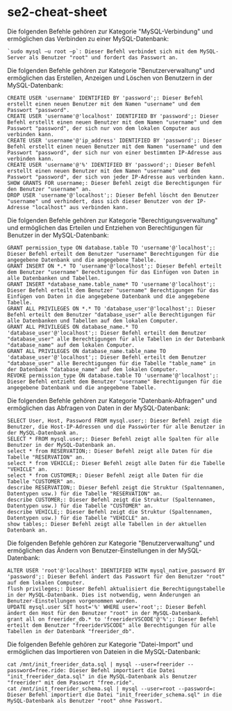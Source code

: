 # se2-cheat-sheet

Die folgenden Befehle gehören zur Kategorie "MySQL-Verbindung" und ermöglichen das Verbinden zu einer MySQL-Datenbank:

    `sudo mysql –u root –p`: Dieser Befehl verbindet sich mit dem MySQL-Server als Benutzer "root" und fordert das Passwort an.

Die folgenden Befehle gehören zur Kategorie "Benutzerverwaltung" und ermöglichen das Erstellen, Anzeigen und Löschen von Benutzern in der MySQL-Datenbank:

    CREATE USER 'username' IDENTIFIED BY 'password';: Dieser Befehl erstellt einen neuen Benutzer mit dem Namen "username" und dem Passwort "password".
    CREATE USER 'username'@'localhost' IDENTIFIED BY 'password';: Dieser Befehl erstellt einen neuen Benutzer mit dem Namen "username" und dem Passwort "password", der sich nur von dem lokalen Computer aus verbinden kann.
    CREATE USER 'username'@'ip_address' IDENTIFIED BY 'password';: Dieser Befehl erstellt einen neuen Benutzer mit dem Namen "username" und dem Passwort "password", der sich nur von einer bestimmten IP-Adresse aus verbinden kann.
    CREATE USER 'username'@'%' IDENTIFIED BY 'password';: Dieser Befehl erstellt einen neuen Benutzer mit dem Namen "username" und dem Passwort "password", der sich von jeder IP-Adresse aus verbinden kann.
    SHOW GRANTS FOR username;: Dieser Befehl zeigt die Berechtigungen für den Benutzer "username" an.
    DROP USER 'username'@'localhost';: Dieser Befehl löscht den Benutzer "username" und verhindert, dass sich dieser Benutzer von der IP-Adresse "localhost" aus verbinden kann.

Die folgenden Befehle gehören zur Kategorie "Berechtigungsverwaltung" und ermöglichen das Erteilen und Entziehen von Berechtigungen für Benutzer in der MySQL-Datenbank:

    GRANT permission_type ON database.table TO 'username'@'localhost';: Dieser Befehl erteilt dem Benutzer "username" Berechtigungen für die angegebene Datenbank und die angegebene Tabelle.
    GRANT INSERT ON *.* TO 'username'@'localhost';: Dieser Befehl erteilt dem Benutzer "username" Berechtigungen für das Einfügen von Daten in alle Datenbanken und Tabellen.
    GRANT INSERT *database_name.table_name* TO 'username'@'localhost';: Dieser Befehl erteilt dem Benutzer "username" Berechtigungen für das Einfügen von Daten in die angegebene Datenbank und die angegebene Tabelle.
    GRANT ALL PRIVILEGES ON *.* TO 'database_user'@'localhost';: Dieser Befehl erteilt dem Benutzer "database_user" alle Berechtigungen für alle Datenbanken und Tabellen auf dem lokalen Computer.
    GRANT ALL PRIVILEGES ON database_name.* TO 'database_user'@'localhost';: Dieser Befehl erteilt dem Benutzer "database_user" alle Berechtigungen für alle Tabellen in der Datenbank "database_name" auf dem lokalen Computer.
    GRANT ALL PRIVILEGES ON database_name.table_name TO 'database_user'@'localhost';: Dieser Befehl erteilt dem Benutzer "database_user" alle Berechtigungen für die Tabelle "table_name" in der Datenbank "database_name" auf dem lokalen Computer.
    REVOKE permission_type ON database.table TO 'username'@'localhost';: Dieser Befehl entzieht dem Benutzer "username" Berechtigungen für die angegebene Datenbank und die angegebene Tabelle.

Die folgenden Befehle gehören zur Kategorie "Datenbank-Abfragen" und ermöglichen das Abfragen von Daten in der MySQL-Datenbank:

    SELECT User, Host, Password FROM mysql.user;: Dieser Befehl zeigt die Benutzer, die Host-IP-Adressen und die Passwörter für alle Benutzer in der MySQL-Datenbank an.
    SELECT * FROM mysql.user;: Dieser Befehl zeigt alle Spalten für alle Benutzer in der MySQL-Datenbank an.
    select * from RESERVATION;: Dieser Befehl zeigt alle Daten für die Tabelle "RESERVATION" an.
    select * from VEHICLE;: Dieser Befehl zeigt alle Daten für die Tabelle "VEHICLE" an.
    select * from CUSTOMER;: Dieser Befehl zeigt alle Daten für die Tabelle "CUSTOMER" an.
    describe RESERVATION;: Dieser Befehl zeigt die Struktur (Spaltennamen, Datentypen usw.) für die Tabelle "RESERVATION" an.
    describe CUSTOMER;: Dieser Befehl zeigt die Struktur (Spaltennamen, Datentypen usw.) für die Tabelle "CUSTOMER" an.
    describe VEHICLE;: Dieser Befehl zeigt die Struktur (Spaltennamen, Datentypen usw.) für die Tabelle "VEHICLE" an.
    show tables;: Dieser Befehl zeigt alle Tabellen in der aktuellen Datenbank an.

Die folgenden Befehle gehören zur Kategorie "Benutzerverwaltung" und ermöglichen das Ändern von Benutzer-Einstellungen in der MySQL-Datenbank:

    ALTER USER 'root'@'localhost' IDENTIFIED WITH mysql_native_password BY 'password';: Dieser Befehl ändert das Passwort für den Benutzer "root" auf dem lokalen Computer.
    flush privileges;: Dieser Befehl aktualisiert die Berechtigungstabelle in der MySQL-Datenbank. Dies ist notwendig, wenn Änderungen an Benutzer-Einstellungen vorgenommen wurden.
    UPDATE mysql.user SET host='%' WHERE user='root';: Dieser Befehl ändert den Host für den Benutzer "root" in der MySQL-Datenbank.
    grant all on freerider_db.* to 'freeriderVSCODE'@'%';: Dieser Befehl erteilt dem Benutzer "freeriderVSCODE" alle Berechtigungen für alle Tabellen in der Datenbank "freerider_db".

Die folgenden Befehle gehören zur Kategorie "Datei-Import" und ermöglichen das Importieren von Dateien in die MySQL-Datenbank:

    cat /mnt/init_freerider_data.sql | mysql --user=freerider --password=free.ride: Dieser Befehl importiert die Datei "init_freerider_data.sql" in die MySQL-Datenbank als Benutzer "freerider" mit dem Passwort "free.ride".
    cat /mnt/init_freerider_schema.sql | mysql --user=root --password=: Dieser Befehl importiert die Datei "init_freerider_schema.sql" in die MySQL-Datenbank als Benutzer "root" ohne Passwort.
